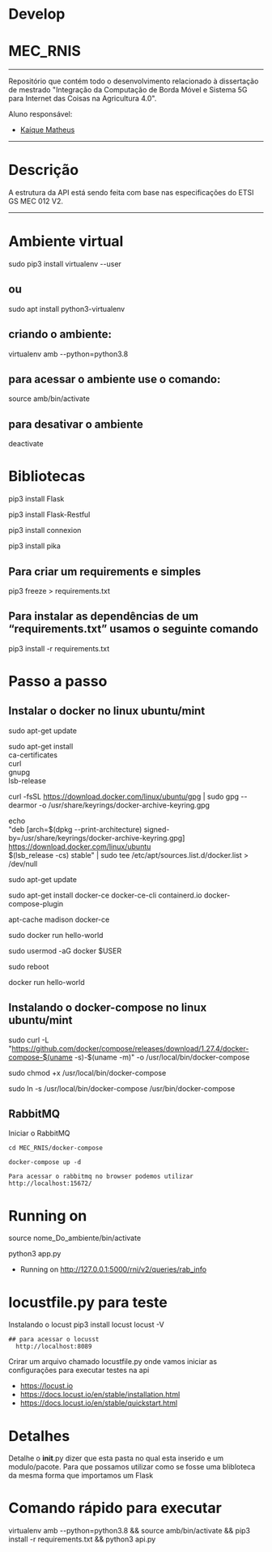 # Develop
# MEC_RNIS

---
Repositório que contém todo o desenvolvimento relacionado à dissertação de mestrado "Integração da Computação de Borda Móvel e Sistema 5G para Internet das Coisas na Agricultura 4.0". 

Aluno responsável:
* [Kaíque Matheus](http://lattes.cnpq.br/9539570966327546)


---
# Descrição

A estrutura da API está sendo feita com base nas especificações do ETSI GS MEC 012 V2.

---

# Ambiente virtual

sudo pip3 install virtualenv  --user

 ## ou

sudo apt install python3-virtualenv

## criando o ambiente:

virtualenv amb --python=python3.8

## para acessar o ambiente use o comando:

source amb/bin/activate

## para desativar o ambiente

deactivate

# Bibliotecas

pip3 install Flask

pip3 install Flask-Restful

pip3 install connexion

pip3 install pika

## Para criar um requirements e simples

pip3 freeze > requirements.txt

## Para instalar as dependências de um “requirements.txt” usamos o seguinte comando

pip3 install -r requirements.txt

# Passo a passo

## Instalar o docker no linux ubuntu/mint

sudo apt-get update

sudo apt-get install \
    ca-certificates \
    curl \
    gnupg \
    lsb-release

curl -fsSL https://download.docker.com/linux/ubuntu/gpg | sudo gpg --dearmor -o /usr/share/keyrings/docker-archive-keyring.gpg

echo \
  "deb [arch=$(dpkg --print-architecture) signed-by=/usr/share/keyrings/docker-archive-keyring.gpg] https://download.docker.com/linux/ubuntu \
  $(lsb_release -cs) stable" | sudo tee /etc/apt/sources.list.d/docker.list > /dev/null

sudo apt-get update

sudo apt-get install docker-ce docker-ce-cli containerd.io docker-compose-plugin

apt-cache madison docker-ce

sudo docker run hello-world

sudo usermod -aG docker $USER

sudo reboot

docker run hello-world

## Instalando o docker-compose no linux ubuntu/mint

sudo curl -L "https://github.com/docker/compose/releases/download/1.27.4/docker-compose-$(uname -s)-$(uname -m)" -o /usr/local/bin/docker-compose

sudo chmod +x /usr/local/bin/docker-compose

sudo ln -s /usr/local/bin/docker-compose /usr/bin/docker-compose

## RabbitMQ

Iniciar o RabbitMQ
 
    cd MEC_RNIS/docker-compose
  
    docker-compose up -d

    Para acessar o rabbitmq no browser podemos utilizar http://localhost:15672/

# Running on 

source nome_Do_ambiente/bin/activate

python3 app.py

- Running on http://127.0.0.1:5000/rni/v2/queries/rab_info


# locustfile.py para teste
   Instalando o locust
      pip3 install locust
      locust -V

    ## para acessar o locusst 
      http://localhost:8089
   
   Crirar um arquivo chamado locustfile.py onde vamos iniciar as configurações para executar testes na api
   - https://locust.io
   - https://docs.locust.io/en/stable/installation.html
   - https://docs.locust.io/en/stable/quickstart.html
   
# Detalhes

Detalhe o __init__.py dizer que esta pasta no qual esta inserido e um modulo/pacote. Para que possamos utilizar como se fosse uma blibloteca da mesma forma que importamos um Flask

# Comando rápido para executar

  virtualenv amb --python=python3.8 && source amb/bin/activate && pip3 install -r requirements.txt && python3 api.py